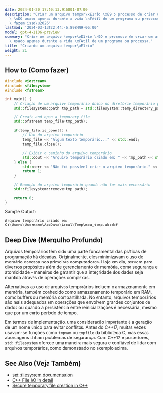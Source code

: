 ```yaml
---
date: 2024-01-20 17:40:13.916001-07:00
description: "Criar um arquivo tempor\xE1rio \xE9 o processo de criar um arquivo que\
  \ \xE9 usado apenas durante a vida \xFAtil de um programa ou processo. Programadores\
  \ fazem isso\u2026"
lastmod: '2024-03-13T22:44:46.898499-06:00'
model: gpt-4-1106-preview
summary: "Criar um arquivo tempor\xE1rio \xE9 o processo de criar um arquivo que \xE9\
  \ usado apenas durante a vida \xFAtil de um programa ou processo."
title: "Criando um arquivo tempor\xE1rio"
weight: 21
---
```


## How to (Como fazer)
```C++
#include <iostream>
#include <filesystem>
#include <fstream>

int main() {
    // Criação de um arquivo temporário único no diretório temporário padrão
    std::filesystem::path tmp_path = std::filesystem::temp_directory_path() / "meu_temp.XXXXXX";

    // Create and open a temporary file
    std::ofstream temp_file(tmp_path);
    
    if(temp_file.is_open()) {
        // Uso do arquivo temporário
        temp_file << "Algum texto temporário..." << std::endl;
        temp_file.close();
        
        // Exibir o caminho do arquivo temporário
        std::cout << "Arquivo temporário criado em: " << tmp_path << std::endl;
    } else {
        std::cerr << "Não foi possível criar o arquivo temporário." << std::endl;
        return 1;
    }

    // Remoção do arquivo temporário quando não for mais necessário
    std::filesystem::remove(tmp_path);

    return 0;
}
```

Sample Output:
```
Arquivo temporário criado em: C:\Users\Username\AppData\Local\Temp\meu_temp.abcdef
```

## Deep Dive (Mergulho Profundo)
Arquivos temporários têm sido uma parte fundamental das práticas de programação há décadas. Originalmente, eles minimizavam o uso de memória escassa nos primeiros computadores. Hoje em dia, servem para diversos propósitos além de gerenciamento de memória, como segurança e atomicidade - maneiras de garantir que a integridade dos dados seja mantida através de operações complexas. 

Alternativas ao uso de arquivos temporários incluem o armazenamento em memória, também conhecido como armazenamento temporário em RAM, como buffers ou memória compartilhada. No entanto, arquivos temporários são mais adequados em operações que envolvem grandes conjuntos de dados ou quando a persistência entre reinicializações é necessária, mesmo que por um curto período de tempo.

Em termos de implementação, uma consideração importante é a geração de um nome único para evitar conflitos. Antes do C++17, muitas vezes usavam-se funções como `tmpnam` ou `tmpfile` da biblioteca C, mas essas abordagens tinham problemas de segurança. Com C++17 e posteriores, `std::filesystem` oferece uma maneira mais segura e confiável de lidar com arquivos temporários, como demonstrado no exemplo acima.

## See Also (Veja Também)
- [std::filesystem documentation](https://en.cppreference.com/w/cpp/filesystem)
- [C++ File I/O in detail](https://www.cplusplus.com/doc/tutorial/files/)
- [Secure temporary file creation in C++](https://stackoverflow.com/questions/4864866/c-c-secure-temporary-file-creation)
